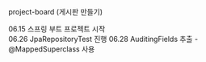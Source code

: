 project-board (게시판 만들기)

06.15 스프링 부트 프로젝트 시작 </br>
06.26 JpaRepositoryTest 진행
06.28 AuditingFields 추출 - @MappedSuperclass 사용
